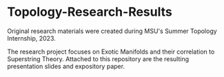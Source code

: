 # Topology-Research-Results
Original research materials were created during MSU's Summer Topology Internship, 2023.

The research project focuses on Exotic Manifolds and their correlation to Superstring Theory.
Attached to this repository are the resulting presentation slides and expository paper.
